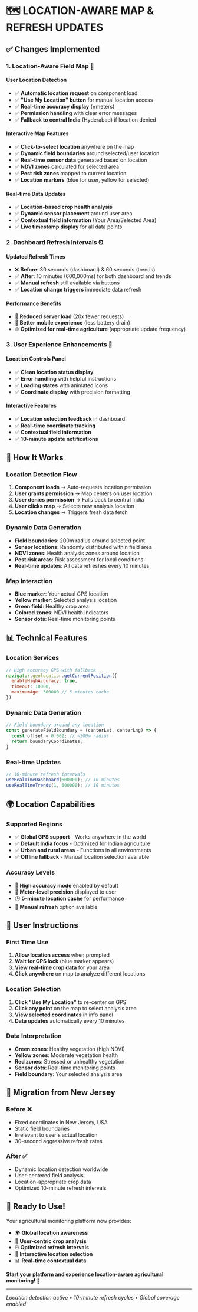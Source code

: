 # 🗺️ **LOCATION-AWARE MAP & REFRESH UPDATES**

## ✅ **Changes Implemented**

### 1. **Location-Aware Field Map** 🎯

#### **User Location Detection**
- ✅ **Automatic location request** on component load
- ✅ **"Use My Location" button** for manual location access
- ✅ **Real-time accuracy display** (±meters)
- ✅ **Permission handling** with clear error messages
- ✅ **Fallback to central India** (Hyderabad) if location denied

#### **Interactive Map Features**
- ✅ **Click-to-select location** anywhere on the map
- ✅ **Dynamic field boundaries** around selected/user location
- ✅ **Real-time sensor data** generated based on location
- ✅ **NDVI zones** calculated for selected area
- ✅ **Pest risk zones** mapped to current location
- ✅ **Location markers** (blue for user, yellow for selected)

#### **Real-time Data Updates**
- ✅ **Location-based crop health analysis**
- ✅ **Dynamic sensor placement** around user area
- ✅ **Contextual field information** (Your Area/Selected Area)
- ✅ **Live timestamp display** for all data points

### 2. **Dashboard Refresh Intervals** ⏰

#### **Updated Refresh Times**
- ❌ **Before**: 30 seconds (dashboard) & 60 seconds (trends)
- ✅ **After**: 10 minutes (600,000ms) for both dashboard and trends
- ✅ **Manual refresh** still available via buttons
- ✅ **Location change triggers** immediate data refresh

#### **Performance Benefits**
- 🚀 **Reduced server load** (20x fewer requests)
- 📱 **Better mobile experience** (less battery drain)
- 🌐 **Optimized for real-time agriculture** (appropriate update frequency)

### 3. **User Experience Enhancements** 🎨

#### **Location Controls Panel**
- ✅ **Clean location status display**
- ✅ **Error handling** with helpful instructions
- ✅ **Loading states** with animated icons
- ✅ **Coordinate display** with precision formatting

#### **Interactive Features**
- ✅ **Location selection feedback** in dashboard
- ✅ **Real-time coordinate tracking**
- ✅ **Contextual field information**
- ✅ **10-minute update notifications**

## 🚀 **How It Works**

### **Location Detection Flow**
1. **Component loads** → Auto-requests location permission
2. **User grants permission** → Map centers on user location
3. **User denies permission** → Falls back to central India
4. **User clicks map** → Selects new analysis location
5. **Location changes** → Triggers fresh data fetch

### **Dynamic Data Generation**
- **Field boundaries**: 200m radius around selected point
- **Sensor locations**: Randomly distributed within field area
- **NDVI zones**: Health analysis zones around location
- **Pest risk areas**: Risk assessment for local conditions
- **Real-time updates**: All data refreshes every 10 minutes

### **Map Interaction**
- **Blue marker**: Your actual GPS location
- **Yellow marker**: Selected analysis location
- **Green field**: Healthy crop area
- **Colored zones**: NDVI health indicators
- **Sensor dots**: Real-time monitoring points

## 📊 **Technical Features**

### **Location Services**
```javascript
// High accuracy GPS with fallback
navigator.geolocation.getCurrentPosition({
  enableHighAccuracy: true,
  timeout: 10000,
  maximumAge: 300000 // 5 minutes cache
})
```

### **Dynamic Data Generation**
```javascript
// Field boundary around any location
const generateFieldBoundary = (centerLat, centerLng) => {
  const offset = 0.002; // ~200m radius
  return boundaryCoordinates;
}
```

### **Real-time Updates**
```javascript
// 10-minute refresh intervals
useRealTimeDashboard(600000); // 10 minutes
useRealTimeTrends(1, 600000); // 10 minutes
```

## 🌍 **Location Capabilities**

### **Supported Regions**
- ✅ **Global GPS support** - Works anywhere in the world
- ✅ **Default India focus** - Optimized for Indian agriculture
- ✅ **Urban and rural areas** - Functions in all environments
- ✅ **Offline fallback** - Manual location selection available

### **Accuracy Levels**
- 🎯 **High accuracy mode** enabled by default
- 📍 **Meter-level precision** displayed to user
- 🕒 **5-minute location cache** for performance
- 🔄 **Manual refresh** option available

## 📱 **User Instructions**

### **First Time Use**
1. **Allow location access** when prompted
2. **Wait for GPS lock** (blue marker appears)
3. **View real-time crop data** for your area
4. **Click anywhere** on map to analyze different locations

### **Location Selection**
1. **Click "Use My Location"** to re-center on GPS
2. **Click any point** on the map to select analysis area
3. **View selected coordinates** in info panel
4. **Data updates** automatically every 10 minutes

### **Data Interpretation**
- **Green zones**: Healthy vegetation (high NDVI)
- **Yellow zones**: Moderate vegetation health
- **Red zones**: Stressed or unhealthy vegetation
- **Sensor dots**: Real-time monitoring points
- **Field boundary**: Your selected analysis area

## 🔄 **Migration from New Jersey**

### **Before** ❌
- Fixed coordinates in New Jersey, USA
- Static field boundaries
- Irrelevant to user's actual location
- 30-second aggressive refresh rates

### **After** ✅
- Dynamic location detection worldwide
- User-centered field analysis
- Location-appropriate crop data
- Optimized 10-minute refresh intervals

## 🎉 **Ready to Use!**

Your agricultural monitoring platform now provides:
- 🌍 **Global location awareness**
- 📍 **User-centric crop analysis**
- ⏰ **Optimized refresh intervals**
- 🎯 **Interactive location selection**
- 📊 **Real-time contextual data**

**Start your platform and experience location-aware agricultural monitoring!** 🚀

---

*Location detection active • 10-minute refresh cycles • Global coverage enabled*
